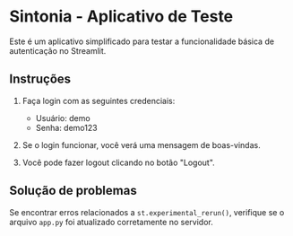 
# Sintonia - Aplicativo de Teste

Este é um aplicativo simplificado para testar a funcionalidade básica de autenticação no Streamlit.

## Instruções

1. Faça login com as seguintes credenciais:
   - Usuário: demo
   - Senha: demo123

2. Se o login funcionar, você verá uma mensagem de boas-vindas.

3. Você pode fazer logout clicando no botão "Logout".

## Solução de problemas

Se encontrar erros relacionados a `st.experimental_rerun()`, verifique se o arquivo `app.py` foi atualizado corretamente no servidor.

